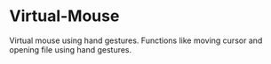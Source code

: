 # Virtual-Mouse
Virtual mouse using hand gestures. Functions like moving cursor and opening file using hand gestures.
